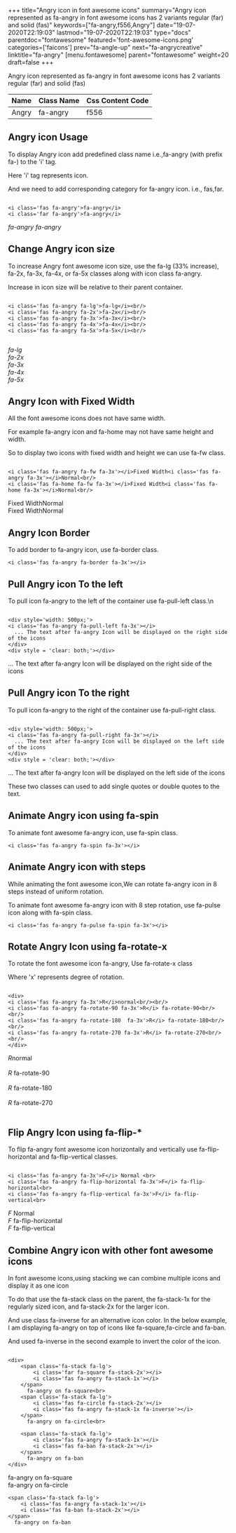 +++
title="Angry icon in font awesome icons"
summary="Angry icon represented as fa-angry in font awesome icons has 2 variants regular (far) and solid (fas)"
keywords=["fa-angry,f556,Angry"]
date="19-07-2020T22:19:03"
lastmod="19-07-2020T22:19:03"
type="docs"
parentdoc="fontawesome"
featured='font-awesome-icons.png'
categories=['faicons']
prev="fa-angle-up"
next="fa-angrycreative"
linktitle="fa-angry"
[menu.fontawesome]
parent="fontawesome"
weight=20
draft=false
+++


Angry icon represented as fa-angry in font awesome icons has 2 variants regular (far) and solid (fas)

<div class='table-responsive'><table class='table'><thead><tr><th>Name</th><th>Class Name</th><th>Css Content Code</th></tr></thead><tbody><tr><td>Angry</td><td>fa-angry</td><td>f556</td></tr></tbody></table></div>



## Angry icon Usage

To display Angry icon add predefined class name i.e.,fa-angry (with prefix fa-) to the 'i' tag.

Here 'i' tag represents icon.

And we need to add corresponding category for fa-angry icon. i.e., fas,far.


```

<i class='fas fa-angry'>fa-angry</i>
<i class='far fa-angry'>fa-angry</i>
```

<i class='fas fa-angry'>fa-angry</i>
<i class='far fa-angry'>fa-angry</i>




## Change Angry icon size
To increase Angry font awesome icon size, use the fa-lg (33% increase), fa-2x, fa-3x, fa-4x, or fa-5x classes along with icon class fa-angry.

Increase in icon size will be relative to their parent container. 

```

<i class='fas fa-angry fa-lg'>fa-lg</i><br/>
<i class='fas fa-angry fa-2x'>fa-2x</i><br/>
<i class='fas fa-angry fa-3x'>fa-3x</i><br/>
<i class='fas fa-angry fa-4x'>fa-4x</i><br/>
<i class='fas fa-angry fa-5x'>fa-5x</i><br/>
            
```

<i class='fas fa-angry fa-lg'>fa-lg</i><br/>
<i class='fas fa-angry fa-2x'>fa-2x</i><br/>
<i class='fas fa-angry fa-3x'>fa-3x</i><br/>
<i class='fas fa-angry fa-4x'>fa-4x</i><br/>
<i class='fas fa-angry fa-5x'>fa-5x</i><br/>
            



## Angry Icon with Fixed Width 

All the font awesome icons does not have same width.

For example fa-angry icon and fa-home may not have same height and width.

So to display two icons with fixed width and height we can use fa-fw class.


```

<i class='fas fa-angry fa-fw fa-3x'></i>Fixed Width<i class='fas fa-angry fa-3x'></i>Normal<br/>
<i class='fas fa-home fa-fw fa-3x'></i>Fixed Width<i class='fas fa-home fa-3x'></i>Normal<br/>
```

<i class='fas fa-angry fa-fw fa-3x'></i>Fixed Width<i class='fas fa-angry fa-3x'></i>Normal<br/>
<i class='fas fa-home fa-fw fa-3x'></i>Fixed Width<i class='fas fa-home fa-3x'></i>Normal<br/>



## Angry Icon Border 

To add border to fa-angry icon, use fa-border class.


```
<i class='fas fa-angry fa-border fa-3x'></i>

```
<i class='fas fa-angry fa-border fa-3x'></i>





## Pull Angry icon To the left

To pull icon fa-angry to the left of the container use fa-pull-left class.\n

```

<div style='width: 500px;'>
<i class='fas fa-angry fa-pull-left fa-3x'></i>
  ... The text after fa-angry Icon will be displayed on the right side of the icons
</div>
<div style = 'clear: both;'></div>
```

<div style='width: 500px;'>
<i class='fas fa-angry fa-pull-left fa-3x'></i>
  ... The text after fa-angry Icon will be displayed on the right side of the icons
</div>
<div style = 'clear: both;'></div>




## Pull Angry icon To the right
To pull icon fa-angry to the right of the container use fa-pull-right class.

```

<div style='width: 500px;'>
<i class='fas fa-angry fa-pull-right fa-3x'></i>
  ... The text after fa-angry Icon will be displayed on the left side of the icons
</div>
<div style = 'clear: both;'></div>
```

<div style='width: 500px;'>
<i class='fas fa-angry fa-pull-right fa-3x'></i>
  ... The text after fa-angry Icon will be displayed on the left side of the icons
</div>
<div style = 'clear: both;'></div>

These two classes can used to add single quotes or double quotes to the text.


## Animate Angry icon using fa-spin
To animate font awesome fa-angry icon, use fa-spin class.

```
<i class='fas fa-angry fa-spin fa-3x'></i>
```
<i class='fas fa-angry fa-spin fa-3x'></i>




## Animate Angry icon with steps
While animating the font awesome icon,We can rotate fa-angry icon in 8 steps instead of uniform rotation.

To animate font awesome fa-angry icon with 8 step rotation, use fa-pulse icon along with fa-spin class.


```
<i class='fas fa-angry fa-pulse fa-spin fa-3x'></i>

```
<i class='fas fa-angry fa-pulse fa-spin fa-3x'></i>





## Rotate Angry Icon using fa-rotate-x
To rotate the font awesome icon fa-angry, Use fa-rotate-x class

Where 'x' represents degree of rotation.


```

<div>
<i class='fas fa-angry fa-3x'>R</i>normal<br/><br/>
<i class='fas fa-angry fa-rotate-90 fa-3x'>R</i> fa-rotate-90<br/><br/> 
<i class='fas fa-angry fa-rotate-180  fa-3x'>R</i> fa-rotate-180<br/><br/> 
<i class='fas fa-angry fa-rotate-270 fa-3x'>R</i> fa-rotate-270<br/><br/>
</div>
```

<div>
<i class='fas fa-angry fa-3x'>R</i>normal<br/><br/>
<i class='fas fa-angry fa-rotate-90 fa-3x'>R</i> fa-rotate-90<br/><br/> 
<i class='fas fa-angry fa-rotate-180  fa-3x'>R</i> fa-rotate-180<br/><br/> 
<i class='fas fa-angry fa-rotate-270 fa-3x'>R</i> fa-rotate-270<br/><br/>
</div>




## Flip Angry Icon using fa-flip-*
To flip fa-angry font awesome icon horizontally and vertically use fa-flip-horizontal and fa-flip-vertical classes. 

```

<i class='fas fa-angry fa-3x'>F</i> Normal <br>
<i class='fas fa-angry fa-flip-horizontal fa-3x'>F</i> fa-flip-horizontal<br>
<i class='fas fa-angry fa-flip-vertical fa-3x'>F</i> fa-flip-vertical<br>
```

<i class='fas fa-angry fa-3x'>F</i> Normal <br>
<i class='fas fa-angry fa-flip-horizontal fa-3x'>F</i> fa-flip-horizontal<br>
<i class='fas fa-angry fa-flip-vertical fa-3x'>F</i> fa-flip-vertical<br>




## Combine Angry icon with other font awesome icons
In font awesome icons,using stacking we can combine multiple icons and display it as one icon 

To do that use the fa-stack class on the parent, the fa-stack-1x for the regularly sized icon, and fa-stack-2x for the larger icon.

And use class fa-inverse for an alternative icon color. 
In the below example, I am displaying fa-angry on top of icons like fa-square,fa-circle and fa-ban.

And used fa-inverse in the second example to invert the color of the icon.

```

<div>
    <span class='fa-stack fa-lg'>
        <i class='far fa-square fa-stack-2x'></i>
        <i class='fas fa-angry fa-stack-1x'></i>
    </span>
      fa-angry on fa-square<br>
    <span class='fa-stack fa-lg'>
        <i class='fas fa-circle fa-stack-2x'></i>
        <i class='fas fa-angry fa-stack-1x fa-inverse'></i>
    </span>
      fa-angry on fa-circle<br>

    <span class='fa-stack fa-lg'>
        <i class='fas fa-angry fa-stack-1x'></i>
        <i class='fas fa-ban fa-stack-2x'></i>
    </span>
      fa-angry on fa-ban
</div>
```

<div>
    <span class='fa-stack fa-lg'>
        <i class='far fa-square fa-stack-2x'></i>
        <i class='fas fa-angry fa-stack-1x'></i>
    </span>
      fa-angry on fa-square<br>
    <span class='fa-stack fa-lg'>
        <i class='fas fa-circle fa-stack-2x'></i>
        <i class='fas fa-angry fa-stack-1x fa-inverse'></i>
    </span>
      fa-angry on fa-circle<br>

    <span class='fa-stack fa-lg'>
        <i class='fas fa-angry fa-stack-1x'></i>
        <i class='fas fa-ban fa-stack-2x'></i>
    </span>
      fa-angry on fa-ban
</div>






